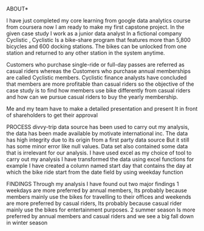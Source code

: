 ABOUT*

I have just completed my core learning from google data analytics course from coursera now I am ready to make my first capstone project.
In the given case study I work as a junior data analyst In a fictional company Cyclistic , Cyclistic Is a bike-share program that features more than 5,800 bicycles and 600 docking stations. The bikes can be unlocked from one station and returned to any other station in the system anytime.

Customers who purchase single-ride or full-day passes are referred as casual riders whereas the Customers who purchase annual memberships are called Cyclistic members. 
Cyclistic finance analysts have concluded that members are more profitable than casual riders so the objective of the case study is to find how members use bike differently from casual riders and how can we pursue casual riders to buy the yearly membership.

Me and my team have to make a detailed presentation and present It in front of shareholders to get their approval 

PROCESS
divvy-trip data source has been used to carry out my analysis, the data has been made available by motivate international inc.
The data has high integrity due to its origin from a first party data source But it still has some minor error like null values.
Data set also contained some data that is irrelevant for our analysis.
I have used excel as my choice of tool to carry out my analysis
I have transformed the data using excel functions for example I have created a column named start day that contains the day at which the bike ride start from the date field by using weekday function 

FINDINGS
Through my analysis I have found out two major findings
1 weekdays are more preferred by annual members, Its probably because members mainly use the bikes for travelling to their offices and weekends are more preferred by casual riders, Its probably because casual rider mainly use the bikes for entertainment purposes.
2 summer season Is more preferred by annual members and casual riders and we see a big fall down in winter season
